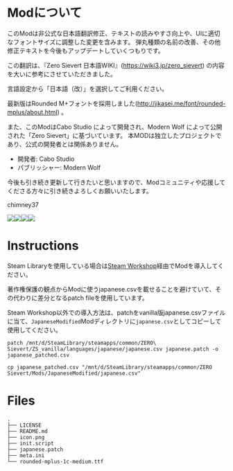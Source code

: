 # Modについて

このModは非公式な日本語翻訳修正、テキストの読みやすさ向上や、UIに適切なフォントサイズに調整した変更を含みます。
弾丸種類の名前の改善、その他修正テキストを今後もアップデートしていくつもりです。

この翻訳は、『Zero Sievert 日本語WIKI』(https://wiki3.jp/zero_sievert) の内容を大いに参考にさせていただきました。

言語設定から「日本語（改）」を選択してご利用ください。

最新版はRounded M+フォントを採用しました(http://jikasei.me/font/rounded-mplus/about.html) 。

また、このModはCabo Studio によって開発され、Modern Wolf によって公開された「Zero Sievert」に基づいています。
本MODは独立したプロジェクトであり、公式の開発者とは関係ありません。

- 開発者: Cabo Studio
- パブリッシャー: Modern Wolf

今後も引き続き更新して行きたいと思いますので、Modコミュニティや応援してくださる方々に引き続きよろしくお願いいたします。

chimney37

<img src="https://img.shields.io/badge/-Steam-000000.svg?logo=steam&style=plastic"><img src="https://img.shields.io/badge/-Windows-0078D6.svg?logo=windows&style=flat-square"><img src="https://img.shields.io/badge/-catspeak-008373.svg?logo=catspeak&style=social"><img src="https://img.shields.io/badge/-%E8%87%AA%E5%AE%B6%E8%A3%BD%20Rounded%20M+-CC0000.svg?logo=%E8%87%AA%E5%AE%B6%E8%A3%BD%20Rounded%20M+&style=popout">

# Instructions

Steam Libraryを使用している場合は[Steam Workshop](https://steamcommunity.com/sharedfiles/filedetails/?id=3475700880)経由でModを導入してください。

著作権保護の観点からModに使うjapanese.csvを載せることを避けていて、その代わりに差分となるpatch fileを使用しています。

Steam Workshop以外での導入方法は、patchをvanilla版japanese.csvファイルに当て、`JapaneseModified`Modディレクトリに`japanese.csv`としてコピーして使用してください。

`patch /mnt/d/SteamLibrary/steamapps/common/ZERO\ Sievert/ZS_vanilla/languages/japanese/japanese.csv japanese.patch -o japanese_patched.csv`

`cp japanese_patched.csv "/mnt/d/SteamLibrary/steamapps/common/ZERO Sievert/Mods/JapaneseModified/japanese.csv"`


# Files

```
.
├── LICENSE
├── README.md
├── icon.png
├── init.script
├── japanese.patch
├── meta.ini
└── rounded-mplus-1c-medium.ttf

```
